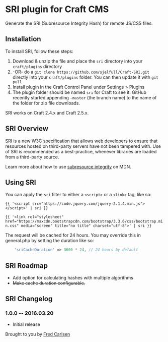 # SRI plugin for Craft CMS

Generate the SRI (Subresource Integrity Hash) for remote JS/CSS files.

## Installation

To install SRI, follow these steps:

1. Download & unzip the file and place the `sri` directory into your `craft/plugins` directory
2.  -OR- do a `git clone https://github.com/sjelfull/Craft-SRI.git` directly into your `craft/plugins` folder.  You can then update it with `git pull`
3. Install plugin in the Craft Control Panel under Settings > Plugins
4. The plugin folder should be named `sri` for Craft to see it.  GitHub recently started appending `-master` (the branch name) to the name of the folder for zip file downloads.

SRI works on Craft 2.4.x and Craft 2.5.x.

## SRI Overview

SRI is a new W3C specification that allows web developers to ensure that resources hosted on third-party servers have not been tampered with. Use of SRI is recommended as a best-practice, whenever libraries are loaded from a third-party source.

Learn more about how to use [subresource integrity](https://developer.mozilla.org/en-US/docs/Web/Security/Subresource_Integrity) on MDN.

## Using SRI

You can apply the `sri` filter to either a `<script>` or a `<link>` tag, like so:

```{{ '<script src="https://code.jquery.com/jquery-2.1.4.min.js"></script>' | sri }}```

```{{ '<link rel="stylesheet" href="https://maxcdn.bootstrapcdn.com/bootstrap/3.3.6/css/bootstrap.min.css" media="screen" title="no title" charset="utf-8">' | sri }}```

The request will be cached for 24 hours. You may override this in general.php by setting the duration like so:

```php
    'sriCacheDuration' => 3600 * 24, // 24 hours by default
```

## SRI Roadmap

- Add option for calculating hashes with multiple algorithms
- ~~Make cache duration configurable.~~

## SRI Changelog

### 1.0.0 -- 2016.03.20

* Initial release

Brought to you by [Fred Carlsen](http://sjelfull.no)

